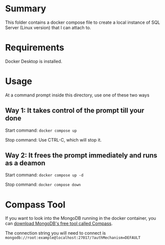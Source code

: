 # Summary
This folder contains a docker compose file to create a local instance of SQL Server (Linux version) that I can attach to.

# Requirements
Docker Desktop is installed.

# Usage
At a command prompt inside this directory, use one of these two ways

## Way 1: It takes control of the prompt till your done
Start command: 
```docker compose up```

Stop command:
Use CTRL-C, which will stop it.

## Way 2: It frees the prompt immediately and runs as a deamon 
Start command: 
```docker compose up -d```

Stop command:
```docker compose down```

# Compass Tool
If you want to look into the MongoDB running in the docker container, you can [download MongoDB's free tool called Compass](https://www.mongodb.com/try/download/compass).  

The connection string you will need to connect is ```mongodb://root:example@localhost:27017/?authMechanism=DEFAULT```

